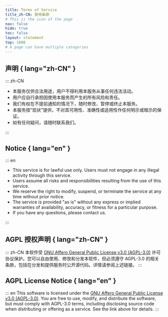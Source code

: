 ```yaml
---
title: Terms of Service
title_zh-CN: 使用条款
# This is the icon of the page
nav: false
hide: true
toc: false
layout: statement
top: 1000
# A page can have multiple categories
---
```


## 声明 { lang="zh-CN" }

::: zh-CN

- 本服务仅供合法用途，用户不得利用本服务从事任何违法活动。
- 用户应自行承担因使用本服务而产生的所有风险和责任。
- 我们有权在不提前通知的情况下，随时修改、暂停或终止本服务。
- 本服务按“现状”提供，不对其可用性、准确性或适用性作任何明示或暗示的保证。
- 如有任何疑问，请随时联系我们。

:::

## Notice { lang="en" }

::: en

- This service is for lawful use only. Users must not engage in any illegal activity through this service.
- Users assume all risks and responsibilities resulting from the use of this service.
- We reserve the right to modify, suspend, or terminate the service at any time without prior notice.
- The service is provided "as is" without any express or implied warranties of availability, accuracy, or fitness for a particular purpose.
- If you have any questions, please contact us.

:::

## AGPL 授权声明 { lang="zh-CN" }

::: zh-CN
本软件受 <a href="https://www.gnu.org/licenses/agpl-3.0.html" target="_blank">GNU Affero General Public License v3.0 (AGPL-3.0)</a> 许可协议保护。您可以自由使用、修改和分发本软件，但必须遵守 AGPL-3.0 的相关条款，包括在分发和提供服务时公开源代码。详情请参阅上述链接。
:::

## AGPL License Notice { lang="en" }

::: en
This software is licensed under the <a href="https://www.gnu.org/licenses/agpl-3.0.html" target="_blank">GNU Affero General Public License v3.0 (AGPL-3.0)</a>. You are free to use, modify, and distribute the software, but must comply with AGPL-3.0 terms, including disclosing source code when distributing or offering as a service. See the link above for details.
:::
